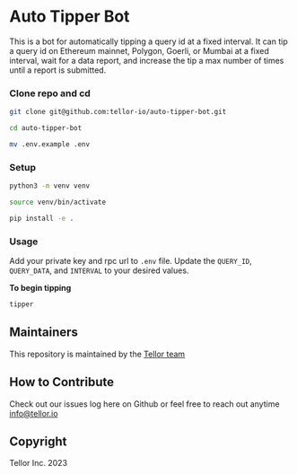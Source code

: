 # Auto Tipper Bot

This is a bot for automatically tipping a query id at a fixed interval. It can tip a query id on Ethereum mainnet, Polygon, Goerli, or Mumbai at a fixed interval, wait for a data report, and increase the tip a max number of times until a report is submitted.

### Clone repo and cd
```sh
git clone git@github.com:tellor-io/auto-tipper-bot.git
```
```sh
cd auto-tipper-bot
```
```sh
mv .env.example .env
```

### Setup

```sh
python3 -m venv venv
```
```sh
source venv/bin/activate
```

```sh
pip install -e .
```

### Usage
Add your private key and rpc url to `.env` file. Update the `QUERY_ID`, `QUERY_DATA`, and `INTERVAL` to your desired values.

**To begin tipping**
```sh
tipper
```

## Maintainers <a name="maintainers"> </a>
This repository is maintained by the [Tellor team](https://github.com/orgs/tellor-io/people)


## How to Contribute<a name="how2contribute"> </a>  

Check out our issues log here on Github or feel free to reach out anytime [info@tellor.io](mailto:info@tellor.io)

## Copyright

Tellor Inc. 2023